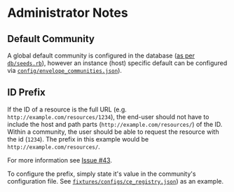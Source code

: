 # Administrator Notes

## Default Community

A global default community is configured in the database ([as per `db/seeds.rb`](../blob/master/db/seeds.rb)),
however an instance (host) specific default can be configured via [`config/envelope_communities.json`](../blob/a7e26d4542e0861e1b62fcdcd510819be510e378/config/envelope_communities.json)).

## ID Prefix

If the ID of a resource is the full URL (e.g.
`http://example.com/resources/1234`), the end-user should not have to include
the host and path parts (`http://example.com/resources/`) of the ID. Within
a community, the user should be able to request the resource with the id
(`1234`). The prefix in this example would be `http://example.com/resources/`.

For more information see [Issue #43](https://github.com/CredentialEngine/CredentialRegistry/issues/42).

To configure the prefix, simply state it's value in the community's
configuration file. See [`fixtures/configs/ce_registry.json`](../blob/971e5e2aa1e3778ddcf813bd31c0ff3258bcfc1c/fixtures/configs/ce_registry.json#L78)) as an example.
